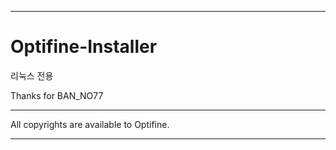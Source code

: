 ___

# Optifine-Installer

리눅스 전용

Thanks for BAN_NO77

---

All copyrights are available to Optifine.
___
